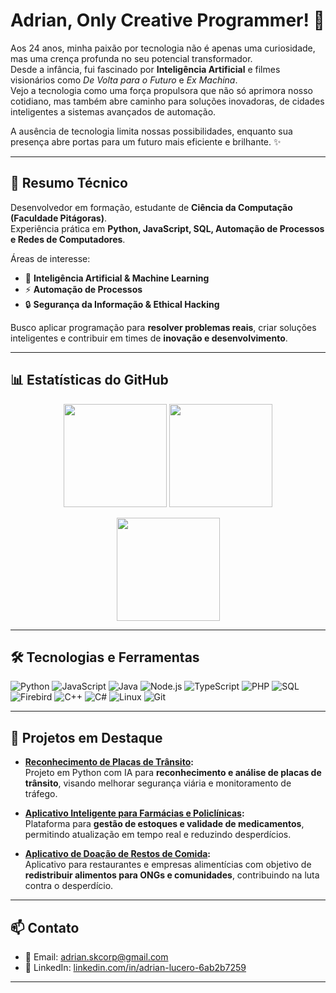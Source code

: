 # Adrian, Only Creative Programmer! 🚀

Aos 24 anos, minha paixão por tecnologia não é apenas uma curiosidade, mas uma crença profunda no seu potencial transformador.  
Desde a infância, fui fascinado por **Inteligência Artificial** e filmes visionários como *De Volta para o Futuro* e *Ex Machina*.  
Vejo a tecnologia como uma força propulsora que não só aprimora nosso cotidiano, mas também abre caminho para soluções inovadoras, de cidades inteligentes a sistemas avançados de automação.  

A ausência de tecnologia limita nossas possibilidades, enquanto sua presença abre portas para um futuro mais eficiente e brilhante. ✨  

---

## 🎯 Resumo Técnico

Desenvolvedor em formação, estudante de **Ciência da Computação (Faculdade Pitágoras)**.  
Experiência prática em **Python, JavaScript, SQL, Automação de Processos e Redes de Computadores**.  

Áreas de interesse:  
- 🤖 **Inteligência Artificial & Machine Learning**  
- ⚡ **Automação de Processos**  
- 🔒 **Segurança da Informação & Ethical Hacking**  

Busco aplicar programação para **resolver problemas reais**, criar soluções inteligentes e contribuir em times de **inovação e desenvolvimento**.  

---

## 📊 Estatísticas do GitHub  

<p align="center">
  <img src="https://github-readme-stats.vercel.app/api?username=SkAdr1an&show_icons=true&theme=highcontrast" height="165"/>
  <img src="https://github-readme-stats.vercel.app/api/top-langs/?username=SkAdr1an&layout=compact&hide=html,css&langs_count=10&theme=highcontrast" height="165"/>
</p>

<p align="center">
  <img src="https://streak-stats.demolab.com/?user=SkAdr1an&theme=highcontrast&hide_border=true" height="165"/>
</p>

---

## 🛠️ Tecnologias e Ferramentas  

![Python](https://img.shields.io/badge/-Python-3776AB?style=flat&logo=python&logoColor=white)
![JavaScript](https://img.shields.io/badge/-JavaScript-F7DF1E?style=flat&logo=javascript&logoColor=black)
![Java](https://img.shields.io/badge/-Java-007396?style=flat&logo=java&logoColor=white)
![Node.js](https://img.shields.io/badge/-Node.js-339933?style=flat&logo=node.js&logoColor=white)
![TypeScript](https://img.shields.io/badge/-TypeScript-3178C6?style=flat&logo=typescript&logoColor=white)
![PHP](https://img.shields.io/badge/-PHP-777BB4?style=flat&logo=php&logoColor=white)
![SQL](https://img.shields.io/badge/-SQL-CC2927?style=flat&logo=Microsoft-SQL-Server&logoColor=white)
![Firebird](https://img.shields.io/badge/-Firebird-FF6600?style=flat&logo=firebird&logoColor=white)
![C++](https://img.shields.io/badge/-C%2B%2B-00599C?style=flat&logo=cplusplus&logoColor=white)
![C#](https://img.shields.io/badge/-C%23-239120?style=flat&logo=csharp&logoColor=white)
![Linux](https://img.shields.io/badge/-Linux-FCC624?style=flat&logo=linux&logoColor=black)
![Git](https://img.shields.io/badge/-Git-F05032?style=flat&logo=git&logoColor=white)

---

## 🚀 Projetos em Destaque  

- **[Reconhecimento de Placas de Trânsito](https://github.com/SkAdr1an/projeto-placas):**  
  Projeto em Python com IA para **reconhecimento e análise de placas de trânsito**, visando melhorar segurança viária e monitoramento de tráfego.  

- **[Aplicativo Inteligente para Farmácias e Policlínicas](https://github.com/SkAdr1an/app-farmacia):**  
  Plataforma para **gestão de estoques e validade de medicamentos**, permitindo atualização em tempo real e reduzindo desperdícios.  

- **[Aplicativo de Doação de Restos de Comida](https://github.com/SkAdr1an/app-doacao):**  
  Aplicativo para restaurantes e empresas alimentícias com objetivo de **redistribuir alimentos para ONGs e comunidades**, contribuindo na luta contra o desperdício.  

---

## 📫 Contato  

- 📧 Email: [adrian.skcorp@gmail.com](mailto:adrian.skcorp@gmail.com)  
- 🔗 LinkedIn: [linkedin.com/in/adrian-lucero-6ab2b7259](https://www.linkedin.com/in/adrian-lucero-6ab2b7259)  

---
